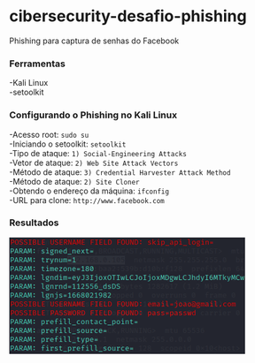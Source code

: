 # cibersecurity-desafio-phishing
Phishing para captura de senhas do Facebook

### Ferramentas

-Kali Linux<br>
-setoolkit

### Configurando o Phishing no Kali Linux

-Acesso root: ``` sudo su ```<br>
-Iniciando o setoolkit: ``` setoolkit ```<br>
-Tipo de ataque: ``` 1) Social-Engineering Attacks ```<br>
-Vetor de ataque: ``` 2) Web Site Attack Vectors ```<br>
-Método de ataque: ``` 3) Credential Harvester Attack Method ```<br>
-Método de ataque: ``` 2) Site Cloner ```<br>
-Obtendo o endereço da máquina: ``` ifconfig ```<br>
-URL para clone: ``` http://www.facebook.com ```<br>

### Resultados
![Alt text](./passwd1.png "senha capturada")

